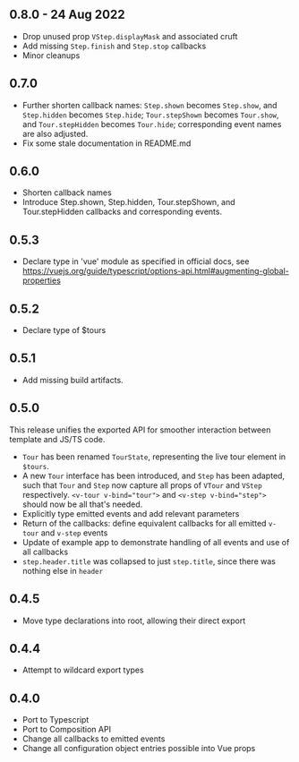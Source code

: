 ## 0.8.0 - 24 Aug 2022
* Drop unused prop `VStep.displayMask` and associated cruft
* Add missing `Step.finish` and `Step.stop` callbacks
* Minor cleanups

## 0.7.0
* Further shorten callback names: `Step.shown` becomes `Step.show`, and `Step.hidden` becomes `Step.hide`; `Tour.stepShown` becomes `Tour.show`, and `Tour.stepHidden` becomes `Tour.hide`; corresponding event names are also adjusted.
* Fix some stale documentation in README.md

## 0.6.0
* Shorten callback names
* Introduce Step.shown, Step.hidden, Tour.stepShown, and Tour.stepHidden callbacks and corresponding events.

## 0.5.3
* Declare type in 'vue' module as specified in official docs, see https://vuejs.org/guide/typescript/options-api.html#augmenting-global-properties

## 0.5.2
* Declare type of $tours

## 0.5.1
* Add missing build artifacts.

## 0.5.0
This release unifies the exported API for smoother interaction between template and JS/TS code.
* `Tour` has been renamed `TourState`, representing the live tour element in `$tours`.
* A new `Tour` interface has been introduced, and `Step` has been adapted, such that `Tour` and `Step` now capture all props of `VTour` and `VStep` respectively. `<v-tour v-bind="tour">` and `<v-step v-bind="step">` should now be all that's needed.
* Explicitly type emitted events and add relevant parameters
* Return of the callbacks: define equivalent callbacks for all emitted `v-tour` and `v-step` events
* Update of example app to demonstrate handling of all events and use of all callbacks
* `step.header.title` was collapsed to just `step.title`, since there was nothing else in `header`

## 0.4.5

* Move type declarations into root, allowing their direct export

## 0.4.4

* Attempt to wildcard export types

## 0.4.0

* Port to Typescript
* Port to Composition API
* Change all callbacks to emitted events
* Change all configuration object entries possible into Vue props